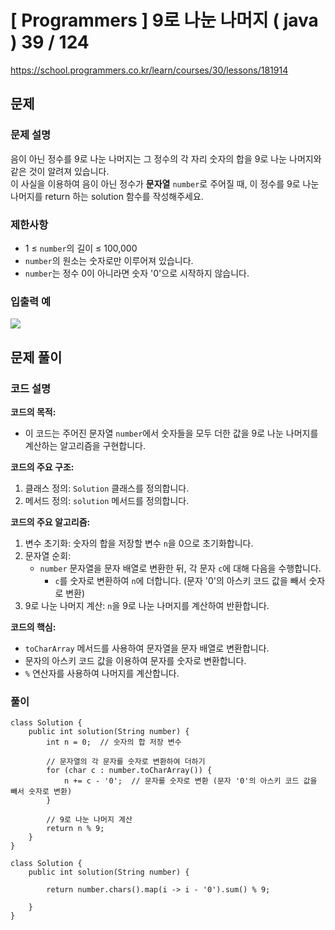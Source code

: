 # [ Programmers ] 9로 나눈 나머지 ( java ) 39 / 124
https://school.programmers.co.kr/learn/courses/30/lessons/181914

## 문제 
### 문제 설명
음이 아닌 정수를 9로 나눈 나머지는 그 정수의 각 자리 숫자의 합을 9로 나눈 나머지와 같은 것이 알려져 있습니다.  
이 사실을 이용하여 음이 아닌 정수가 **문자열** `number`로 주어질 때, 이 정수를 9로 나눈 나머지를 return 하는 solution 함수를 작성해주세요.

### 제한사항
- 1 ≤ `number`의 길이 ≤ 100,000
- `number`의 원소는 숫자로만 이루어져 있습니다.
- `number`는 정수 0이 아니라면 숫자 '0'으로 시작하지 않습니다.

### 입출력 예
![](https://i.imgur.com/zsEo19J.png)


## 문제 풀이
### 코드 설명
**코드의 목적:**

- 이 코드는 주어진 문자열 `number`에서 숫자들을 모두 더한 값을 9로 나눈 나머지를 계산하는 알고리즘을 구현합니다.

**코드의 주요 구조:**

1. 클래스 정의: `Solution` 클래스를 정의합니다.
2. 메서드 정의: `solution` 메서드를 정의합니다.

**코드의 주요 알고리즘:**

1. 변수 초기화: 숫자의 합을 저장할 변수 `n`을 0으로 초기화합니다.
2. 문자열 순회:
    - `number` 문자열을 문자 배열로 변환한 뒤, 각 문자 `c`에 대해 다음을 수행합니다.
        - `c`를 숫자로 변환하여 `n`에 더합니다. (문자 '0'의 아스키 코드 값을 빼서 숫자로 변환)
3. 9로 나눈 나머지 계산: `n`을 9로 나눈 나머지를 계산하여 반환합니다.

**코드의 핵심:**

- `toCharArray` 메서드를 사용하여 문자열을 문자 배열로 변환합니다.
- 문자의 아스키 코드 값을 이용하여 문자를 숫자로 변환합니다.
- `%` 연산자를 사용하여 나머지를 계산합니다.

### 풀이
```
class Solution {
    public int solution(String number) {
        int n = 0;  // 숫자의 합 저장 변수

        // 문자열의 각 문자를 숫자로 변환하여 더하기
        for (char c : number.toCharArray()) {
            n += c - '0';  // 문자를 숫자로 변환 (문자 '0'의 아스키 코드 값을 빼서 숫자로 변환)
        }

        // 9로 나눈 나머지 계산
        return n % 9;
    }
}
```

```
class Solution {
    public int solution(String number) {
        
        return number.chars().map(i -> i - '0').sum() % 9;
        
    }
}
```